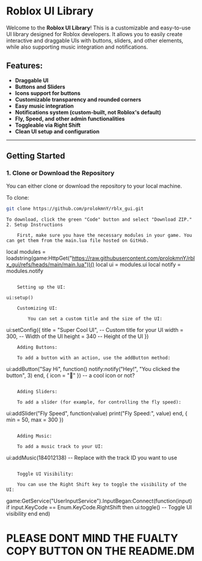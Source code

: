 # Roblox UI Library

Welcome to the **Roblox UI Library**! This is a customizable and easy-to-use UI library designed for Roblox developers. It allows you to easily create interactive and draggable UIs with buttons, sliders, and other elements, while also supporting music integration and notifications.

## Features:
- **Draggable UI**
- **Buttons and Sliders**
- **Icons support for buttons**
- **Customizable transparency and rounded corners**
- **Easy music integration**
- **Notifications system (custom-built, not Roblox's default)**
- **Fly, Speed, and other admin functionalities**
- **Toggleable via Right Shift**
- **Clean UI setup and configuration**

---

## Getting Started

### 1. Clone or Download the Repository

You can either clone or download the repository to your local machine.

To clone:
```bash
git clone https://github.com/prolokmnY/rblx_gui.git
```
```
To download, click the green "Code" button and select "Download ZIP."
2. Setup Instructions

    First, make sure you have the necessary modules in your game. You can get them from the main.lua file hosted on GitHub.
```
local modules = loadstring(game:HttpGet("https://raw.githubusercontent.com/prolokmnY/rblx_gui/refs/heads/main/main.lua"))()
local ui = modules.ui
local notify = modules.notify
```

    Setting up the UI:

ui:setup()
```
```
    Customizing UI:

        You can set a custom title and the size of the UI:
```

ui:setConfig({
    title = "Super Cool UI",  -- Custom title for your UI
    width = 300,              -- Width of the UI
    height = 340              -- Height of the UI
})
```
    Adding Buttons:

    To add a button with an action, use the addButton method:
```

ui:addButton("Say Hi", function()
    notify:notify("Hey!", "You clicked the button", 3)
end, { icon = "💬" }) -- a cool icon or not? 
```

    Adding Sliders:

    To add a slider (for example, for controlling the fly speed):
```
ui:addSlider("Fly Speed", function(value)
    print("Fly Speed:", value)
end, { min = 50, max = 300 })
```

    Adding Music:

    To add a music track to your UI:
```
ui:addMusic(184012138)  -- Replace with the track ID you want to use
```

    Toggle UI Visibility:

    You can use the Right Shift key to toggle the visibility of the UI:
```

game:GetService("UserInputService").InputBegan:Connect(function(input)
    if input.KeyCode == Enum.KeyCode.RightShift then
        ui:toggle()  -- Toggle UI visibility
    end
end)


# PLEASE DONT MIND THE FUALTY COPY BUTTON ON THE README.DM #
